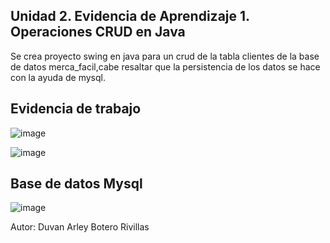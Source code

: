 ## Unidad 2. Evidencia de Aprendizaje 1. Operaciones CRUD en Java

Se crea proyecto swing en java para un crud de la tabla clientes de la base de datos merca_facil,cabe resaltar que la persistencia de los datos
se hace con la ayuda de mysql.

## Evidencia de trabajo
![image](https://user-images.githubusercontent.com/96325513/171033581-0b659a9d-58e2-4c6f-81c3-a16bf6007489.png)

![image](https://user-images.githubusercontent.com/96325513/171050243-25da218a-1c94-4c6d-8153-8d50442ebf96.png)

## Base de datos Mysql
![image](https://user-images.githubusercontent.com/96325513/171050137-a4381557-3985-41ce-916e-3f8ff57f3b57.png)

Autor: Duvan Arley Botero Rivillas
